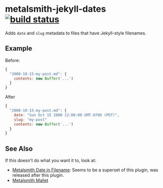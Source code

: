 # metalsmith-jekyll-dates [![build status](https://travis-ci.org/fortes/metalsmith-jekyll-dates.svg?branch=master)](https://travis-ci.org/fortes/metalsmith-jekyll-dates/)

Adds `date` and `slug` metadata to files that have Jekyll-style filenames.

## Example

Before:

```js
{
  "2000-10-15-my-post.md": {
    contents: new Buffer('...')
  }
}
```

After

```js
{
  "2000-10-15-my-post.md": {
    date: "Sun Oct 15 2000 12:00:00 GMT-0700 (PDT)",
    slug: "my-post"
    contents: new Buffer('...')
  }
}
```

## See Also

If this doesn't do what you want it to, look at:

* [Metalsmith Date in Filename](https://github.com/sanx/metalsmith-date-in-filename): Seems to be a superset of this plugin, was released after this plugin.
* [Metalsmith Mallet](https://github.com/aigarsdz/metalsmith-mallet)
